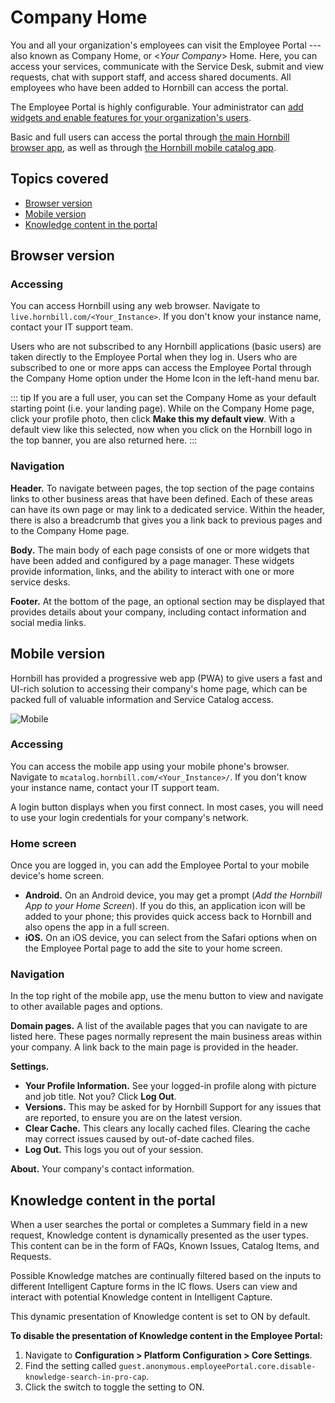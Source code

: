 # Company Home
You and all your organization's employees can visit the Employee Portal --- also known as Company Home, or <*Your Company*> Home. Here, you can access your services, communicate with the Service Desk, submit and view requests, chat with support staff, and access shared documents. All employees who have been added to Hornbill can access the portal.

The Employee Portal is highly configurable. Your administrator can [add widgets and enable features for your organization's users](/esp-config/customize/employee-portal/employee-portal-configuration).

Basic and full users can access the portal through [the main Hornbill browser app](/esp-user-guide/company-home#browser-version), as well as through [the Hornbill mobile catalog app](/esp-user-guide/company-home#mobile-version).

## Topics covered
* [Browser version](/esp-user-guide/company-home#browser-version)
* [Mobile version](/esp-user-guide/company-home#mobile-version)
* [Knowledge content in the portal](/esp-user-guide/company-home#knowledge-content-in-the-portal)

## Browser version
### Accessing
You can access Hornbill using any web browser. Navigate to `live.hornbill.com/<Your_Instance>`. If you don't know your instance name, contact your IT support team. 

Users who are not subscribed to any Hornbill applications (basic users) are taken directly to the Employee Portal when they log in. Users who are subscribed to one or more apps can access the Employee Portal through the Company Home option under the Home Icon in the left-hand menu bar.

::: tip
If you are a full user, you can set the Company Home as your default starting point (i.e. your landing page). While on the Company Home page, click your profile photo, then click **Make this my default view**. With a default view like this selected, now when you click on the Hornbill logo in the top banner, you are also returned here.
:::

### Navigation
**Header.** To navigate between pages, the top section of the page contains links to other business areas that have been defined. Each of these areas can have its own page or may link to a dedicated service. Within the header, there is also a breadcrumb that gives you a link back to previous pages and to the Company Home page.

**Body.** The main body of each page consists of one or more widgets that have been added and configured by a page manager. These widgets provide information, links, and the ability to interact with one or more service desks.

**Footer.** At the bottom of the page, an optional section may be displayed that provides details about your company, including contact information and social media links.


## Mobile version
Hornbill has provided a progressive web app (PWA) to give users a fast and UI-rich solution to accessing their company's home page, which can be packed full of valuable information and Service Catalog access.

![Mobile](/_books/esp-user-guide/images/mobile-home.png)

### Accessing
You can access the mobile app using your mobile phone's browser. Navigate to `mcatalog.hornbill.com/<Your_Instance>/`. If you don't know your instance name, contact your IT support team.

A login button displays when you first connect. In most cases, you will need to use your login credentials for your company's network.

### Home screen
Once you are logged in, you can add the Employee Portal to your mobile device's home screen.

* **Android.** On an Android device, you may get a prompt (*Add the Hornbill App to your Home Screen*). If you do this, an application icon will be added to your phone; this provides quick access back to Hornbill and also opens the app in a full screen.
* **iOS.** On an iOS device, you can select from the Safari options when on the Employee Portal page to add the site to your home screen.

### Navigation
In the top right of the mobile app, use the menu button to view and navigate to other available pages and options.

**Domain pages.** A list of the available pages that you can navigate to are listed here. These pages normally represent the main business areas within your company. A link back to the main page is provided in the header.

**Settings.**

* **Your Profile Information.** See your logged-in profile along with picture and job title. Not you? Click **Log Out**.
* **Versions.** This may be asked for by Hornbill Support for any issues that are reported, to ensure you are on the latest version.
* **Clear Cache.** This clears any locally cached files. Clearing the cache may correct issues caused by out-of-date cached files.
* **Log Out.** This logs you out of your session.

**About.** Your company's contact information.

## Knowledge content in the portal

When a user searches the portal or completes a Summary field in a new request, Knowledge content is dynamically presented as the user types. This content can be in the form of FAQs, Known Issues, Catalog Items, and Requests.

Possible Knowledge matches are continually filtered based on the inputs to different Intelligent Capture forms in the IC flows. Users can view and interact with potential Knowledge content in Intelligent Capture.

This dynamic presentation of Knowledge content is set to ON by default.

**To disable the presentation of Knowledge content in the Employee Portal:**
1. Navigate to **Configuration > Platform Configuration > Core Settings**.
1. Find the setting called `guest.anonymous.employeePortal.core.disable-knowledge-search-in-pro-cap`.
1. Click the switch to toggle the setting to ON.
